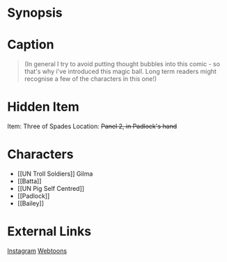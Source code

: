 # Synopsis


# Caption
> (In general I try to avoid putting thought bubbles into this comic - so that's why i've introduced this magic ball. 
> Long term readers might recognise a few of the characters in this one!)

# Hidden Item
Item: Three of Spades
Location: ~~Panel 2, in Padlock's hand~~

# Characters
* [[UN Troll Soldiers]] Gilma
* [[Batta]]
* [[UN Pig Self Centred]]
* [[Padlock]]
* [[Bailey]]

# External Links
[Instagram](https://www.instagram.com/p/CiqSQd9M0tS/?igshid=YmMyMTA2M2Y=)
[Webtoons](https://www.webtoons.com/en/challenge/twistwood-tales/117-mind-reading-/viewer?title_no=344740&episode_no=127)